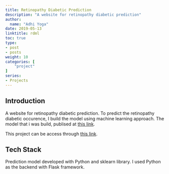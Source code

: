 ```yaml
---
title: Retinopathy Diabetic Prediction
description: "A website for retinopathy diabetic prediction"
author:
  name: "Adhi Yoga"
date: 2019-05-13
linktitle: rdml
toc: true
type:
- post
- posts
weight: 10
categories: [
    "project"
]
series:
- Projects
---
```



## Introduction
A website for retinopathy diabetic prediction. To predict the retinopathy diabetic occurence, I build the model using machine learning approach. The model that i was build, publised at [this link](http://jurnal.fikom.umi.ac.id/index.php/ILKOM/article/view/578).

This project can be access through [this link](https://adyglr.herokuapp.com/).

## Tech Stack
Prediction model developed with Python and sklearn library. I used Python as the backend with Flask framework.